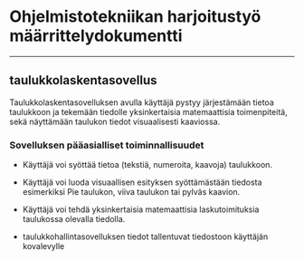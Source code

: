 # Ohjelmistotekniikan harjoitustyö määrrittelydokumentti  
--------  

## taulukkolaskentasovellus  

Taulukkolaskentasovelluksen avulla käyttäjä pystyy järjestämään tietoa taulukkoon ja tekemään tiedolle yksinkertaisia matemaattisia toimenpiteitä, sekä näyttämään taulukon tiedot visuaalisesti kaaviossa.  

### Sovelluksen pääasialliset toiminnallisuudet  

- Käyttäjä voi syöttää tietoa (tekstiä, numeroita, kaavoja) taulukkoon.    

- Käyttäjä voi luoda visuaallisen esityksen syöttämästään tiedosta esimerkiksi Pie taulukon, viiva taulukon tai pylväs kaavion.  

- Käyttäjä voi tehdä yksinkertaisia matemaattisia laskutoimituksia taulukossa olevalla tiedolla.

- taulukkohallintasovelluksen tiedot tallentuvat tiedostoon käyttäjän kovalevylle
